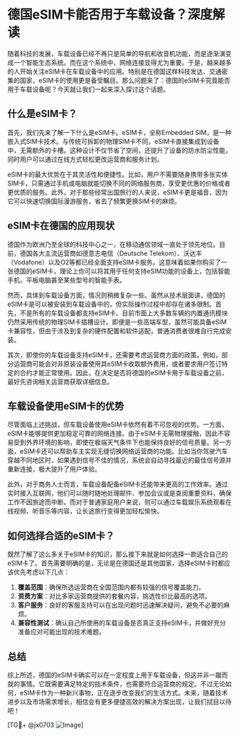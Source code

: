 # 德国eSIM卡能否用于车载设备？深度解读

随着科技的发展，车载设备已经不再只是简单的导航和收音机功能，而是逐渐演变成一个智能生态系统。而在这个系统中，网络连接显得尤为重要。于是，越来越多的人开始关注eSIM卡在车载设备中的应用。特别是在德国这样科技发达、交通密集的国家，eSIM卡的使用更是备受瞩目。那么问题来了：德国的eSIM卡究竟能否用于车载设备呢？今天就让我们一起来深入探讨这个话题。

## 什么是eSIM卡？

首先，我们先来了解一下什么是eSIM卡。eSIM卡，全称Embedded SIM，是一种嵌入式SIM卡技术。与传统可拆卸的物理SIM卡不同，eSIM卡直接集成到设备中，无需额外的卡槽。这种设计不仅节省了空间，还提升了设备的防水防尘性能，同时用户可以通过在线方式轻松更改运营商和服务计划。

eSIM卡的最大优势在于其灵活性和便捷性。比如，用户不需要随身携带多张实体SIM卡，只需通过手机或电脑就能切换不同的网络服务商，享受更优惠的价格或者更优质的服务。此外，对于那些经常出国旅行的人来说，eSIM卡更是福音，因为它可以快速切换国际漫游服务，省去了频繁更换SIM卡的麻烦。

## eSIM卡在德国的应用现状

德国作为欧洲乃至全球的科技中心之一，在移动通信领域一直处于领先地位。目前，德国各大主流运营商如德意志电信（Deutsche Telekom）、沃达丰（Vodafone）以及O2等都已经全面支持eSIM卡服务。这意味着如果你购买了一张德国的eSIM卡，理论上你可以将其用于任何支持eSIM功能的设备上，包括智能手机、平板电脑甚至某些型号的智能手表。

然而，具体到车载设备方面，情况则稍微复杂一些。虽然从技术层面讲，德国的eSIM卡是可以被安装到车载设备中的，但实际操作过程中却存在诸多限制。首先，不是所有的车载设备都支持eSIM卡。目前市面上大多数车辆的内置通讯模块仍然采用传统的物理SIM卡插槽设计。即便是一些高端车型，虽然可能具备eSIM卡兼容性，但由于涉及到复杂的硬件配置和软件适配，普通消费者很难自行完成安装。

其次，即使你的车载设备支持eSIM卡，还需要考虑运营商方面的政策。例如，部分运营商可能会对非原装设备使用其eSIM卡收取额外费用，或者要求用户签订特定的合约才能正常使用。因此，在决定是否将德国的eSIM卡用于车载设备之前，最好先咨询相关运营商获取详细信息。

## 车载设备使用eSIM卡的优势

尽管面临上述挑战，但车载设备使用eSIM卡依然有着不可忽视的优势。一方面，eSIM卡能够提供更加稳定可靠的网络连接。由于eSIM卡无需物理接触，因此不容易受到外界环境的影响，即使在极端天气条件下也能保持良好的信号质量。另一方面，eSIM卡还可以帮助车主实现无缝切换网络运营商的功能。比如当你驾驶汽车穿越不同地区时，如果遇到信号不佳的情况，系统会自动寻找最近的最佳信号源并重新连接，极大提升了用户体验。

此外，对于商务人士而言，车载设备配备eSIM卡还能带来更高的工作效率。通过实时接入互联网，他们可以随时随地处理邮件、参加会议或是查阅重要资料，确保工作不因旅途而中断。而对于普通家庭用户来说，则可以通过车载娱乐系统观看在线视频、听音乐等内容，让长途旅行变得更加轻松愉快。

## 如何选择合适的eSIM卡？

既然了解了这么多关于eSIM卡的知识，那么接下来就是如何选择一款适合自己的eSIM卡了。首先需要明确的是，无论是在德国还是其他国家，选择eSIM卡时都应该优先考虑以下几点：

1. **覆盖范围**：确保所选运营商在全国范围内都有较强的信号覆盖能力。
2. **资费方案**：对比多家运营商提供的套餐内容，挑选性价比最高的选项。
3. **客户服务**：良好的客服支持可以在出现问题时迅速解决疑问，避免不必要的麻烦。
4. **兼容性测试**：确认自己所使用的车载设备是否真正支持eSIM卡，并做好充分准备应对可能出现的技术难题。

## 总结

综上所述，德国的eSIM卡确实可以在一定程度上用于车载设备，但这并非一蹴而就的事情。它既需要满足特定的技术条件，也需要符合运营商的规定。不过无论如何，eSIM卡作为一种新兴事物，正在逐步改变我们的生活方式。未来，随着技术进步以及市场需求增长，相信会有更多便捷高效的解决方案出现，让我们拭目以待吧！

[TG💪+ @jx0703 ![Image](https://github.com/user-attachments/assets/dbca1d08-cadb-493c-b0ec-ad6f7a83f270)]